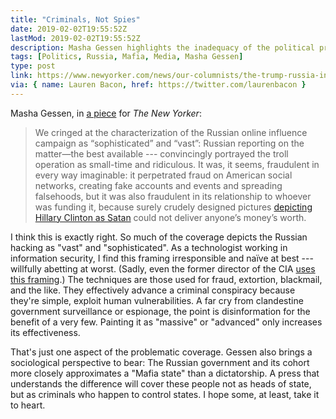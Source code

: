 ```yaml
---
title: "Criminals, Not Spies"
date: 2019-02-02T19:55:52Z
lastMod: 2019-02-02T19:55:52Z
description: Masha Gessen highlights the inadequacy of the political press covering a criminal conspiracy as if it was a normal state.
tags: [Politics, Russia, Mafia, Media, Masha Gessen]
type: post
link: https://www.newyorker.com/news/our-columnists/the-trump-russia-investigation-and-the-mafia-state
via: { name: Lauren Bacon, href: https://twitter.com/laurenbacon }
---
```


Masha Gessen, in [a piece] for _The New Yorker_:

> We cringed at the characterization of the Russian online influence campaign as
> “sophisticated” and “vast”: Russian reporting on the matter—the best available
> --- convincingly portrayed the troll operation as small-time and ridiculous.
> It was, it seems, fraudulent in every way imaginable: it perpetrated fraud on
> American social networks, creating fake accounts and events and spreading
> falsehoods, but it was also fraudulent in its relationship to whoever was
> funding it, because surely crudely designed pictures [depicting Hillary
> Clinton as Satan] could not deliver anyone’s money’s worth.

I think this is exactly right. So much of the coverage depicts the Russian
hacking as "vast" and "sophisticated". As a technologist working in information
security, I find this framing irresponsible and naïve at best --- willfully
abetting at worst. (Sadly, even the former director of the CIA [uses this
framing].) The techniques are those used for fraud, extortion, blackmail, and
the like. They effectively advance a criminal conspiracy because they're simple,
exploit human vulnerabilities. A far cry from clandestine government
surveillance or espionage, the point is disinformation for the benefit of a very
few. Painting it as "massive" or "advanced" only increases its effectiveness.

That's just one aspect of the problematic coverage. Gessen also brings a
sociological perspective to bear: The Russian government and its cohort more
closely approximates a "Mafia state" than a dictatorship. A press that
understands the difference will cover these people not as heads of state, but as
criminals who happen to control states. I hope some, at least, take it to heart.

  [a piece]:
    https://www.newyorker.com/news/our-columnists/the-trump-russia-investigation-and-the-mafia-state
    "The Trump-Russia Investigation and the Mafia State"
  [depicting Hillary Clinton as Satan]:
    https://www.newyorker.com/news/our-columnists/why-the-russian-influence-campaign-remains-so-hard-to-understand
    "Why the Russian Influence Campaign Remains So Hard to Understand"
  [uses this framing]:
    https://thehill.com/blogs/blog-briefing-room/news/295344-cia-director-russia-has-sophisticated-cyber-capabilities
    "CIA director warns of 'sophisticated' Russian hacking capabilities"